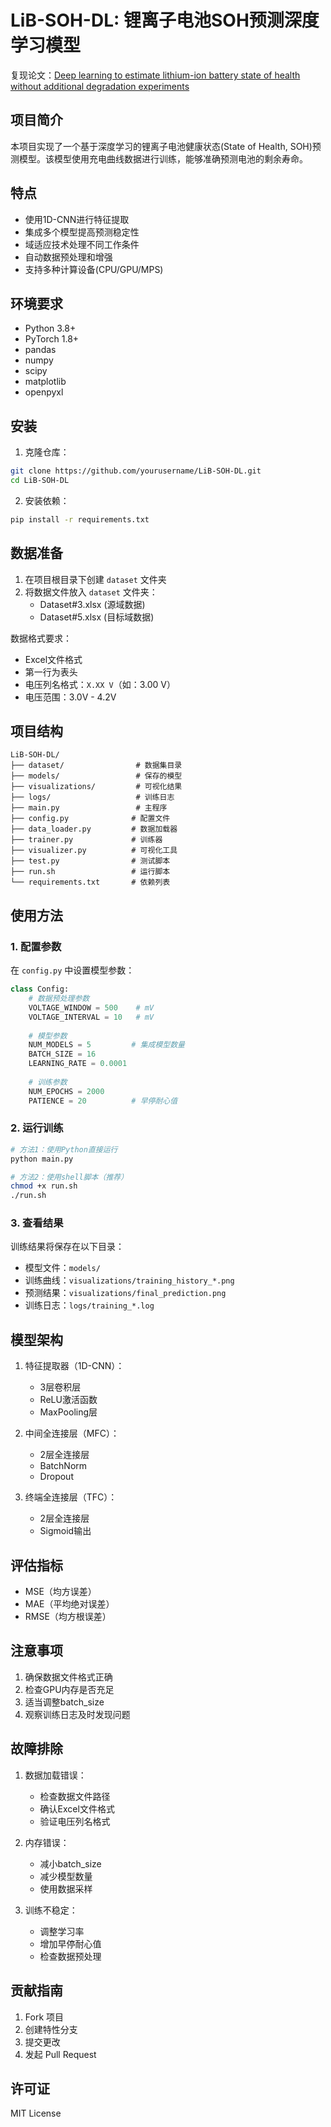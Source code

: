 # LiB-SOH-DL: 锂离子电池SOH预测深度学习模型

复现论文：[Deep learning to estimate lithium-ion
battery state of health without additional
degradation experiments](hhttps://www.nature.com/articles/s41467-023-38458-w)

## 项目简介
本项目实现了一个基于深度学习的锂离子电池健康状态(State of Health, SOH)预测模型。该模型使用充电曲线数据进行训练，能够准确预测电池的剩余寿命。

## 特点
- 使用1D-CNN进行特征提取
- 集成多个模型提高预测稳定性
- 域适应技术处理不同工作条件
- 自动数据预处理和增强
- 支持多种计算设备(CPU/GPU/MPS)

## 环境要求
- Python 3.8+
- PyTorch 1.8+
- pandas
- numpy
- scipy
- matplotlib
- openpyxl

## 安装
1. 克隆仓库：
```bash
git clone https://github.com/yourusername/LiB-SOH-DL.git
cd LiB-SOH-DL
```

2. 安装依赖：
```bash
pip install -r requirements.txt
```

## 数据准备
1. 在项目根目录下创建 `dataset` 文件夹
2. 将数据文件放入 `dataset` 文件夹：
   - Dataset#3.xlsx (源域数据)
   - Dataset#5.xlsx (目标域数据)

数据格式要求：
- Excel文件格式
- 第一行为表头
- 电压列名格式：`X.XX V`（如：3.00 V）
- 电压范围：3.0V - 4.2V

## 项目结构
```
LiB-SOH-DL/
├── dataset/                # 数据集目录
├── models/                 # 保存的模型
├── visualizations/         # 可视化结果
├── logs/                   # 训练日志
├── main.py                 # 主程序
├── config.py              # 配置文件
├── data_loader.py         # 数据加载器
├── trainer.py             # 训练器
├── visualizer.py          # 可视化工具
├── test.py                # 测试脚本
├── run.sh                 # 运行脚本
└── requirements.txt       # 依赖列表
```

## 使用方法

### 1. 配置参数
在 `config.py` 中设置模型参数：
```python
class Config:
    # 数据预处理参数
    VOLTAGE_WINDOW = 500    # mV
    VOLTAGE_INTERVAL = 10   # mV
    
    # 模型参数
    NUM_MODELS = 5         # 集成模型数量
    BATCH_SIZE = 16
    LEARNING_RATE = 0.0001
    
    # 训练参数
    NUM_EPOCHS = 2000
    PATIENCE = 20          # 早停耐心值
```

### 2. 运行训练
```bash
# 方法1：使用Python直接运行
python main.py

# 方法2：使用shell脚本（推荐）
chmod +x run.sh
./run.sh
```

### 3. 查看结果
训练结果将保存在以下目录：
- 模型文件：`models/`
- 训练曲线：`visualizations/training_history_*.png`
- 预测结果：`visualizations/final_prediction.png`
- 训练日志：`logs/training_*.log`

## 模型架构
1. 特征提取器（1D-CNN）：
   - 3层卷积层
   - ReLU激活函数
   - MaxPooling层

2. 中间全连接层（MFC）：
   - 2层全连接层
   - BatchNorm
   - Dropout

3. 终端全连接层（TFC）：
   - 2层全连接层
   - Sigmoid输出

## 评估指标
- MSE（均方误差）
- MAE（平均绝对误差）
- RMSE（均方根误差）

## 注意事项
1. 确保数据文件格式正确
2. 检查GPU内存是否充足
3. 适当调整batch_size
4. 观察训练日志及时发现问题

## 故障排除
1. 数据加载错误：
   - 检查数据文件路径
   - 确认Excel文件格式
   - 验证电压列名格式

2. 内存错误：
   - 减小batch_size
   - 减少模型数量
   - 使用数据采样

3. 训练不稳定：
   - 调整学习率
   - 增加早停耐心值
   - 检查数据预处理

## 贡献指南
1. Fork 项目
2. 创建特性分支
3. 提交更改
4. 发起 Pull Request

## 许可证
MIT License
